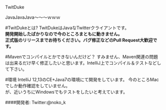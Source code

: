 TwitDuke

JavaJavaJava〜〜〜ｗｗｗ

#TwitDukeとは?
TwitDukeはJavaなTwitterクライアントです。  
**開発開始したばかりなので今のところまともに動きません。  
正式版のリリースまでお待ちください。バグ修正などのPull Request大歓迎です。**

#Mavenでコンパイルとかできないんだけど？
すみません、Maven関連の問題は出来るだけ早く修正したいと思います。IntelliJ上でコンパイル＆テストなどして下さい。

#環境
IntelliJ 12,13のCE+Java7の環境にて開発をしています。
今のところMacでしか動作確認をしていません。  
が、近いうちにWindowsでもテストをしたいと考えています。

####開発者:
Twitter:@noko_k
